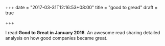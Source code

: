 +++
date = "2017-03-31T12:16:53+08:00"
title = "good to gread"
draft = true

+++



I read **Good to Great in January 2016**. An awesome read sharing detailed analysis on how good companies became great.